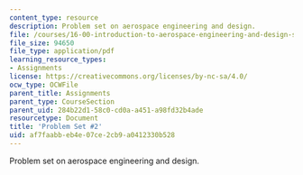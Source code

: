 ```yaml
---
content_type: resource
description: Problem set on aerospace engineering and design.
file: /courses/16-00-introduction-to-aerospace-engineering-and-design-spring-2003/af7faabbeb4e07ce2cb9a0412330b528_HW2_03.pdf
file_size: 94650
file_type: application/pdf
learning_resource_types:
- Assignments
license: https://creativecommons.org/licenses/by-nc-sa/4.0/
ocw_type: OCWFile
parent_title: Assignments
parent_type: CourseSection
parent_uid: 284b22d1-58c0-cd0a-a451-a98fd32b4ade
resourcetype: Document
title: 'Problem Set #2'
uid: af7faabb-eb4e-07ce-2cb9-a0412330b528
---
```

Problem set on aerospace engineering and design.